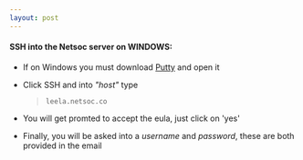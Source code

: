 ```yaml
---
layout: post
---
```

#### SSH into the Netsoc server on WINDOWS:

* If on Windows you must download [Putty] and open it

* Click SSH and into *"host"* type

    >`leela.netsoc.co`

* You will get promted to accept the eula, just click on 'yes'

* Finally, you will be asked into a *username* and *password*, these are both provided
in the email



[Putty]: https://the.earth.li/~sgtatham/putty/latest/w32/putty.exe
